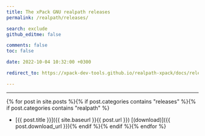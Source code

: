 ```yaml
---
title: The xPack GNU realpath releases
permalink: /realpath/releases/

search: exclude
github_editme: false

comments: false
toc: false

date: 2022-10-04 10:32:00 +0300

redirect_to: https://xpack-dev-tools.github.io/realpath-xpack/docs/releases/

---
```


___
{% for post in site.posts %}{% if post.categories contains "releases" %}{% if post.categories contains "realpath" %}
* [{{ post.title }}]({{ site.baseurl }}{{ post.url }}) [(download)]({{ post.download_url }}){% endif %}{% endif %}{% endfor %}
